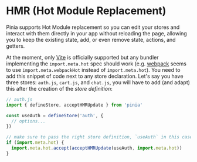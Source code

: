 # HMR (Hot Module Replacement)

Pinia supports Hot Module replacement so you can edit your stores and interact with them directly in your app without reloading the page, allowing you to keep the existing state, add, or even remove state, actions, and getters.

At the moment, only [Vite](https://vitejs.dev/) is officially supported but any bundler implementing the `import.meta.hot` spec should work (e.g. [webpack](https://webpack.js.org/api/module-variables/#importmetawebpackhot) seems to use `import.meta.webpackHot` instead of `import.meta.hot`).
You need to add this snippet of code next to any store declaration. Let's say you have three stores: `auth.js`, `cart.js`, and `chat.js`, you will have to add (and adapt) this after the creation of the _store definition_:

```js
// auth.js
import { defineStore, acceptHMRUpdate } from 'pinia'

const useAuth = defineStore('auth', {
  // options...
})

// make sure to pass the right store definition, `useAuth` in this case.
if (import.meta.hot) {
  import.meta.hot.accept(acceptHMRUpdate(useAuth, import.meta.hot))
}
```
